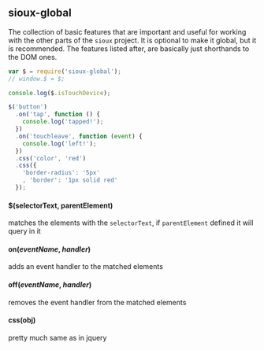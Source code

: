 ## sioux-global

The collection of basic features that are important and useful for working with the other parts of the `sioux` project. It is optional to make it global, but it is recommended. The features listed after, are basically just shorthands to the DOM ones.

``` js
var $ = require('sioux-global');
// window.$ = $;

console.log($.isTouchDevice);

$('button')
  .on('tap', function () {
    console.log('tapped!');
  })
  .on('touchleave', function (event) {
    console.log('left!');
  })
  .css('color', 'red')
  .css({
    'border-radius': '5px'
    , 'border': '1px solid red'
  });
```

#### $(selectorText, parentElement<optional>)
matches the elements with the `selectorText`, if `parentElement` defined it will query in it

#### on(_eventName_, _handler_)
adds an event handler to the matched elements

#### off(_eventName_, _handler_)
removes the event handler from the matched elements

#### css(obj)
pretty much same as in jquery